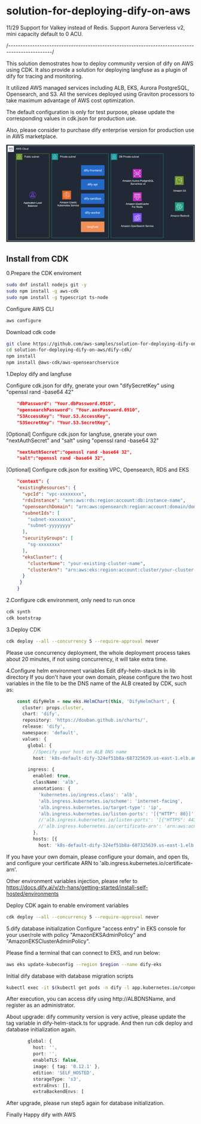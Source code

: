 # solution-for-deploying-dify-on-aws

11/29 
Support for Valkey instead of Redis.
Support Aurora Serverless v2, mini capacity default to 0 ACU.

/*------------------------------------------------------------------------------------------------*/

This solution demostrates how to deploy community version of dify on AWS using CDK.
It also provide a solution for deploying langfuse as a plugin of dify for tracing and monitoring.

It utilized AWS managed services including ALB, EKS, Aurora PostgreSQL, Opensearch, and S3.
All the services deployed using Graviton processors to take maximum advantage of AWS cost optimization.

The default configuration is only for test purpose, please update the corresponding values in cdk.json for production use.

Also, please consider to purchase dify enterprise version for production use in AWS marketplace.

![Deployment Architecture](https://github.com/aws-samples/solution-for-deploying-dify-on-aws/blob/main/doc/deployment_architecture.png?raw=true)

## Install from CDK

0.Prepare the CDK enviroment
```bash
sudo dnf install nodejs git -y
sudo npm install -g aws-cdk 
sudo npm install -g typescript ts-node
```

Configure AWS CLI
```bash
aws configure
```

Download cdk code
```bash
git clone https://github.com/aws-samples/solution-for-deploying-dify-on-aws.git
cd solution-for-deploying-dify-on-aws/dify-cdk/
npm install
npm install @aws-cdk/aws-opensearchservice
```

1.Deploy dify and langfuse

Configure cdk.json for dify, gnerate your own "difySecretKey" using "openssl rand -base64 42"
```json
    "dbPassword": "Your.dbPassword.0910",
    "opensearchPassword": "Your.aosPassword.0910",
    "S3AccessKey": "Your.S3.AccessKey",
    "S3SecretKey": "Your.S3.SecretKey",
```
[Optional] Configure cdk.json for langfuse, gnerate your own "nextAuthSecret" and "salt" using "openssl rand -base64 32"
```json
    "nextAuthSecret":"openssl rand -base64 32",
    "salt":"openssl rand -base64 32",
```
[Optional] Configure cdk.json for exsiting VPC, Opensearch, RDS and EKS
```json
    "context": {
    "existingResources": {
      "vpcId": "vpc-xxxxxxxx",
      "rdsInstance": "arn:aws:rds:region:account:db:instance-name",
      "opensearchDomain": "arn:aws:opensearch:region:account:domain/domain-name",
      "subnetIds": [
        "subnet-xxxxxxxx",
        "subnet-yyyyyyyy"
      ],
      "securityGroups": [
        "sg-xxxxxxxx"
      ],
      "eksCluster": {
        "clusterName": "your-existing-cluster-name",
        "clusterArn": "arn:aws:eks:region:account:cluster/your-cluster-name"
      }
     }
    }
```
2.Configure cdk environment, only need to run once
```bash
cdk synth
cdk bootstrap
```

3.Deploy CDK
```bash
cdk deploy --all --concurrency 5 --require-approval never
```
Please use concurrency deployment, the whole deployment process takes about 20 minutes, if not using concurrency, it will take extra time.

4.Configure helm environment variables
Edit dify-helm-stack.ts in lib directory
If you don't have your own domain, please configure the two host variables in the file to be the DNS name of the ALB created by CDK, such as:
```ts
    const difyHelm = new eks.HelmChart(this, 'DifyHelmChart', {
      cluster: props.cluster,
      chart: 'dify',
      repository: 'https://douban.github.io/charts/',
      release: 'dify',
      namespace: 'default',
      values: {
        global: {
          //Specify your host on ALB DNS name
          host: 'k8s-default-dify-324ef51b8a-687325639.us-east-1.elb.amazonaws.com',
```
```ts
        ingress: {
          enabled: true,
          className: 'alb',
          annotations: {
            'kubernetes.io/ingress.class': 'alb',
            'alb.ingress.kubernetes.io/scheme': 'internet-facing',
            'alb.ingress.kubernetes.io/target-type': 'ip',
            'alb.ingress.kubernetes.io/listen-ports': '[{"HTTP": 80}]',
            //'alb.ingress.kubernetes.io/listen-ports': '[{"HTTPS": 443}]',
            //'alb.ingress.kubernetes.io/certificate-arn': 'arn:aws:acm:ap-southeast-1:788668107894:certificate/6404aaf8-6051-4637-8d93-d948932b18b6',
          },
          hosts: [{
            host: 'k8s-default-dify-324ef51b8a-687325639.us-east-1.elb.amazonaws.com',
```

If you have your own domain, please configure your domain, and open tls, and configure your certificate ARN to 'alb.ingress.kubernetes.io/certificate-arn'.


Other environment variables injection, please refer to 
https://docs.dify.ai/v/zh-hans/getting-started/install-self-hosted/environments

Deploy CDK again to enable enviroment variables
```bash
cdk deploy --all --concurrency 5 --require-approval never
```

5.dify database initialization
Configure "access entry" in EKS console for your user/role with policy "AmazonEKSAdminPolicy" and "AmazonEKSClusterAdminPolicy".

Please find a terminal that can connect to EKS, and run below:

```bash
aws eks update-kubeconfig --region $region --name dify-eks
```
Initial dify database with database migration scripts

```bash
kubectl exec -it $(kubectl get pods -n dify -l app.kubernetes.io/component=api -o jsonpath='{.items[0].metadata.name}') -n dify -- flask db upgrade
```

After execution, you can access dify using http://ALBDNSName, and register as an administrator.

About upgrade:
dify community version is very active, please update the tag variable in dify-helm-stack.ts for upgrade.
And then run cdk deploy and database initialization again.
```ts
        global: {
          host: '',
          port: '',
          enableTLS: false,
          image: { tag: '0.12.1' },
          edition: 'SELF_HOSTED',
          storageType: 's3',
          extraEnvs: [],
          extraBackendEnvs: [
```
After upgrade, please run step5 again for database initialization.

Finally
Happy dify with AWS


